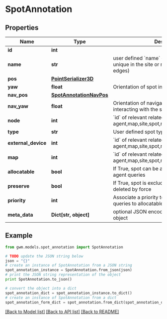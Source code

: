 # SpotAnnotation


## Properties
Name | Type | Description | Notes
------------ | ------------- | ------------- | -------------
**id** | **int** |  | [optional] 
**name** | **str** | user defined &#x60;name&#x60; of this object. Must be unique in the site or map (for nodes and edges) | [optional] 
**pos** | [**PointSerializer3D**](PointSerializer3D.md) |  | 
**yaw** | **float** | Orientation of spot in radians | 
**nav_pos** | [**SpotAnnotationNavPos**](SpotAnnotationNavPos.md) |  | [optional] 
**nav_yaw** | **float** | Orientation of navigation position for interacting with the spot | [optional] 
**node** | **int** | &#x60;id&#x60; of relevant related element eg: agent,map,site,spot,node,edge,external_device | [optional] 
**type** | **str** | User defined spot type | [optional] 
**external_device** | **int** | &#x60;id&#x60; of relevant related element eg: agent,map,site,spot,node,edge,external_device | [optional] 
**map** | **int** | &#x60;id&#x60; of relevant related element eg: agent,map,site,spot,node,edge,external_device | 
**allocatable** | **bool** | If True, spot can be allocated in response to agent queries | [optional] 
**preserve** | **bool** | If True, spot is excluded from deletion, unless deleted by force | [optional] 
**priority** | **int** | Associate a priority to the spot, e.g. for spot queries to allocatable spots | [optional] 
**meta_data** | **Dict[str, object]** | optional JSON encoded metadata for this object | [optional] 

## Example

```python
from gwm.models.spot_annotation import SpotAnnotation

# TODO update the JSON string below
json = "{}"
# create an instance of SpotAnnotation from a JSON string
spot_annotation_instance = SpotAnnotation.from_json(json)
# print the JSON string representation of the object
print SpotAnnotation.to_json()

# convert the object into a dict
spot_annotation_dict = spot_annotation_instance.to_dict()
# create an instance of SpotAnnotation from a dict
spot_annotation_form_dict = spot_annotation.from_dict(spot_annotation_dict)
```
[[Back to Model list]](../README.md#documentation-for-models) [[Back to API list]](../README.md#documentation-for-api-endpoints) [[Back to README]](../README.md)


